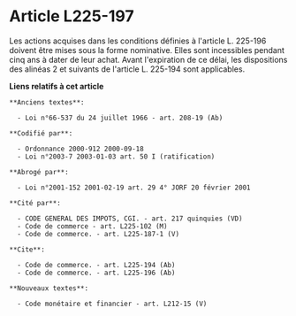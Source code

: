 # Article L225-197

Les actions acquises dans les conditions définies à l'article L. 225-196 doivent être mises sous la forme nominative. Elles
sont incessibles pendant cinq ans à dater de leur achat. Avant l'expiration de ce délai, les dispositions des alinéas 2 et
suivants de l'article L. 225-194 sont applicables.

**Liens relatifs à cet article**

	**Anciens textes**:

	  - Loi n°66-537 du 24 juillet 1966 - art. 208-19 (Ab)

	**Codifié par**:

	  - Ordonnance 2000-912 2000-09-18
	  - Loi n°2003-7 2003-01-03 art. 50 I (ratification)

	**Abrogé par**:

	  - Loi n°2001-152 2001-02-19 art. 29 4° JORF 20 février 2001

	**Cité par**:

	  - CODE GENERAL DES IMPOTS, CGI. - art. 217 quinquies (VD)
	  - Code de commerce - art. L225-102 (M)
	  - Code de commerce. - art. L225-187-1 (V)

	**Cite**:

	  - Code de commerce. - art. L225-194 (Ab)
	  - Code de commerce. - art. L225-196 (Ab)

	**Nouveaux textes**:

	  - Code monétaire et financier - art. L212-15 (V)
